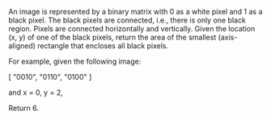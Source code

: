 An image is represented by a binary matrix with 0 as a white pixel and 1 as a black pixel. The black pixels are connected, i.e., there is only one black region. Pixels are connected horizontally and vertically. Given the location (x, y) of one of the black pixels, return the area of the smallest (axis-aligned) rectangle that encloses all black pixels.


For example, given the following image:

[
  "0010",
  "0110",
  "0100"
]

and x = 0, y = 2,



Return 6.
